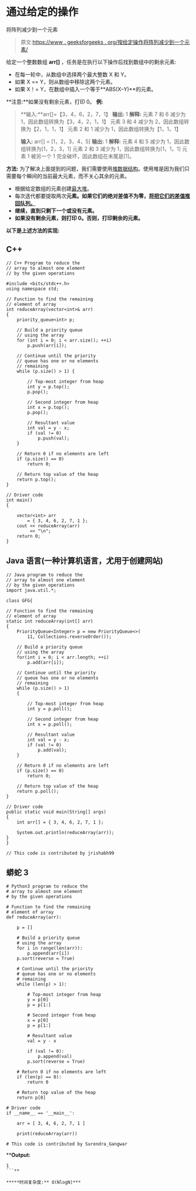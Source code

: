 # 通过给定的操作

将阵列减少到一个元素

> 原文:[https://www . geeksforgeeks . org/按给定操作将阵列减少到一个元素/](https://www.geeksforgeeks.org/reduce-the-array-to-atmost-one-element-by-the-given-operations/)

给定一个整数数组 **arr[]** ，任务是在执行以下操作后找到数组中的剩余元素:

*   在每一轮中，从数组中选择两个最大整数 X 和 Y。
*   如果 X == Y，则从数组中移除这两个元素。
*   如果 X！= Y，在数组中插入一个等于**ABS(X–Y)**的元素。

**注意:**如果没有剩余元素，打印 0。
**例:**

> **输入:**arr[]=【3，4，6，2，7，1】
> **输出:** 1
> **解释:**
> 元素 7 和 6 减少为 1，因此数组转换为【3，4，2，1，1】
> 元素 3 和 4 减少为 2，因此数组转换为【2，1，1，1】
> 元素 2 和 1 减少为 1，因此数组转换为【1，1，1】
> 
> **输入:** arr[] = [1，2，3，4，5]
> **输出:** 1
> **解释:**
> 元素 4 和 5 减少为 1，因此数组转换为[1，2，3，1]
> 元素 2 和 3 减少为 1，因此数组转换为[1，1，1]
> 元素 1 被另一个 1 完全破坏，因此数组在末尾是[1]。

**方法:**
为了解决上面提到的问题，我们需要使用[堆数据结构](https://www.geeksforgeeks.org/heap-data-structure/)。使用堆是因为我们只需要每个瞬间的当前最大元素，而不关心其余的元素。

*   根据给定数组的元素创建[最大堆](https://www.geeksforgeeks.org/max-heap-in-java/)。
*   每次迭代都要提取两次[](https://www.geeksforgeeks.org/priority_queuetop-c-stl/)**元素。如果它们的绝对差值不为零，[将把它们的差值推回队列。](https://www.geeksforgeeks.org/priority_queuepush-priority_queuepop-c-stl/)**
*   **继续，直到只剩下一个或没有元素。**
*   **如果没有剩余元素，则打印 0。否则，打印剩余的元素。**

**以下是上述方法的实现:** 

## **C++**

```
// C++ Program to reduce the
// array to almost one element
// by the given operations

#include <bits/stdc++.h>
using namespace std;

// Function to find the remaining
// element of array
int reduceArray(vector<int>& arr)
{
    priority_queue<int> p;

    // Build a priority queue
    // using the array
    for (int i = 0; i < arr.size(); ++i)
        p.push(arr[i]);

    // Continue until the priority
    // queue has one or no elements
    // remaining
    while (p.size() > 1) {

        // Top-most integer from heap
        int y = p.top();
        p.pop();

        // Second integer from heap
        int x = p.top();
        p.pop();

        // Resultant value
        int val = y - x;
        if (val != 0)
            p.push(val);
    }

    // Return 0 if no elements are left
    if (p.size() == 0)
        return 0;

    // Return top value of the heap
    return p.top();
}

// Driver code
int main()
{

    vector<int> arr
        = { 3, 4, 6, 2, 7, 1 };
    cout << reduceArray(arr)
         << "\n";
    return 0;
}
```

## **Java 语言(一种计算机语言，尤用于创建网站)**

```
// Java program to reduce the
// array to almost one element
// by the given operations
import java.util.*;

class GFG{

// Function to find the remaining
// element of array
static int reduceArray(int[] arr)
{
    PriorityQueue<Integer> p = new PriorityQueue<>(
        11, Collections.reverseOrder());

    // Build a priority queue
    // using the array
    for(int i = 0; i < arr.length; ++i)
        p.add(arr[i]);

    // Continue until the priority
    // queue has one or no elements
    // remaining
    while (p.size() > 1)
    {

        // Top-most integer from heap
        int y = p.poll();

        // Second integer from heap
        int x = p.poll();

        // Resultant value
        int val = y - x;
        if (val != 0)
            p.add(val);
    }

    // Return 0 if no elements are left
    if (p.size() == 0)
        return 0;

    // Return top value of the heap
    return p.poll();
}

// Driver code
public static void main(String[] args)
{
    int arr[] = { 3, 4, 6, 2, 7, 1 };

    System.out.println(reduceArray(arr));
}
}

// This code is contributed by jrishabh99
```

## **蟒蛇 3**

```
# Python3 program to reduce the
# array to almost one element
# by the given operations

# Function to find the remaining
# element of array
def reduceArray(arr):

    p = []

    # Build a priority queue
    # using the array
    for i in range(len(arr)):
        p.append(arr[i])
    p.sort(reverse = True)

    # Continue until the priority
    # queue has one or no elements
    # remaining
    while (len(p) > 1):

        # Top-most integer from heap
        y = p[0]
        p = p[1:]

        # Second integer from heap
        x = p[0]
        p = p[1:]

        # Resultant value
        val = y - x

        if (val != 0):
            p.append(val)
        p.sort(reverse = True)

    # Return 0 if no elements are left
    if (len(p) == 0):
        return 0

    # Return top value of the heap
    return p[0]

# Driver code
if __name__ == '__main__':

    arr = [ 3, 4, 6, 2, 7, 1 ]

    print(reduceArray(arr))

# This code is contributed by Surendra_Gangwar
```

****Output:** 

```
1
```** 

*****时间复杂度:** O(NlogN)***